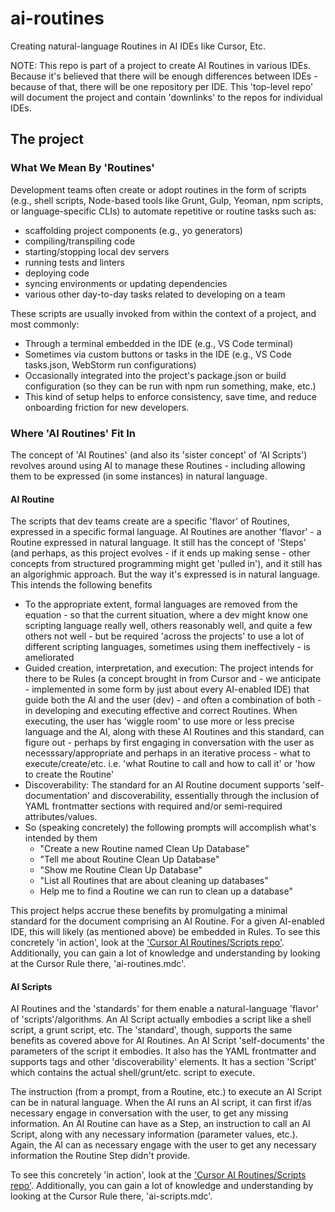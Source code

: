 # ai-routines
Creating natural-language Routines in AI IDEs like Cursor, Etc.

NOTE: This repo is part of a project to create AI Routines in various IDEs.  Because it's believed that there will be enough differences between IDEs - because of that, there will be one repository per IDE.  This 'top-level repo' will document the project and contain 'downlinks' to the repos for individual IDEs.

## The project
### What We Mean By 'Routines'
Development teams often create or adopt routines in the form of scripts (e.g., shell scripts, Node-based tools like Grunt, Gulp, Yeoman, npm scripts, or language-specific CLIs) to automate repetitive or routine tasks such as:
- scaffolding project components (e.g., yo generators)
- compiling/transpiling code
- starting/stopping local dev servers
- running tests and linters
- deploying code
- syncing environments or updating dependencies
- various other day-to-day tasks related to developing on a team

These scripts are usually invoked from within the context of a project, and most commonly:
- Through a terminal embedded in the IDE (e.g., VS Code terminal)
- Sometimes via custom buttons or tasks in the IDE (e.g., VS Code tasks.json, WebStorm run configurations)
- Occasionally integrated into the project's package.json or build configuration (so they can be run with npm run something, make, etc.)
- This kind of setup helps to enforce consistency, save time, and reduce onboarding friction for new developers.

### Where 'AI Routines' Fit In
The concept of 'AI Routines' (and also its 'sister concept' of 'AI Scripts') revolves around using AI to manage these Routines - including allowing them to be expressed (in some instances) in natural language.

#### AI Routine
The scripts that dev teams create are a specific 'flavor' of Routines, expressed in a specific formal language.  AI Routines are another 'flavor' - a Routine expressed in natural language.  It still has the concept of 'Steps' (and perhaps, as this project evolves - if it ends up making sense - other concepts from structured programming might get 'pulled in'), and it still has an algorighmic approach.  But the way it's expressed is in natural language.  This intends the following benefits
- To the appropriate extent, formal languages are removed from the equation - so that the current situation, where a dev might know one scripting language really well, others reasonably well, and quite a few others not well - but be required 'across the projects' to use a lot of different scripting languages, sometimes using them ineffectively - is ameliorated
- Guided creation, interpretation, and execution: The project intends for there to be Rules (a concept brought in from Cursor and - we anticipate - implemented in some form by just about every AI-enabled IDE) that guide both the AI and the user (dev) - and often a combination of both - in developing and executing effective and correct Routines.  When executing, the user has 'wiggle room' to use more or less precise language and the AI, along with these AI Routines and this standard, can figure out - perhaps by first engaging in conversation with the user as necesssary/appropriate and perhaps in an iterative process - what to execute/create/etc. i.e. 'what Routine to call and how to call it' or 'how to create the Routine'
- Discoverability: The standard for an AI Routine document supports 'self-documentation' and discoverability, essentially through the inclusion of YAML frontmatter sections with required and/or semi-required attributes/values.
- So (speaking concretely) the following prompts will accomplish what's intended by them
  - "Create a new Routine named Clean Up Database"
  - "Tell me about Routine Clean Up Database"
  - "Show me Routine Clean Up Database"
  - "List all Routines that are about cleaning up databases"
  - Help me to find a Routine we can run to clean up a database"

This project helps accrue these benefits by promulgating a minimal standard for the document comprising an AI Routine.  For a given AI-enabled IDE, this will likely (as mentioned above) be embedded in Rules.  To see this concretely 'in action', look at the ['Cursor AI Routines/Scripts repo'](https://github.com/sladestewart/ai-routines-scripts-cursor).  Additionally, you can gain a lot of knowledge and understanding by looking at the Cursor Rule there, 'ai-routines.mdc'.

#### AI Scripts
AI Routines and the 'standards' for them enable a natural-language 'flavor' of 'scripts'/algorithms.  An AI Script actually embodies a script like a shell script, a grunt script, etc.  The 'standard', though, supports the same benefits as covered above for AI Routines.  An AI Script 'self-documents' the parameters of the script it embodies.  It also has the YAML frontmatter and supports tags and other 'discoverability' elements.  It has a section 'Script' which contains the actual shell/grunt/etc. script to execute.  

The instruction (from a prompt, from a Routine, etc.) to execute an AI Script can be in natural language.  When the AI runs an AI script, it can first if/as necessary engage in conversation with the user, to get any missing information.  An AI Routine can have as a Step, an instruction to call an AI Script, along with any necessary information (parameter values, etc.).  Again, the AI can as necessary engage with the user to get any necessary information the Routine Step didn't provide.

To see this concretely 'in action', look at the ['Cursor AI Routines/Scripts repo'](https://github.com/sladestewart/ai-routines-scripts-cursor).  Additionally, you can gain a lot of knowledge and understanding by looking at the Cursor Rule there, 'ai-scripts.mdc'.

